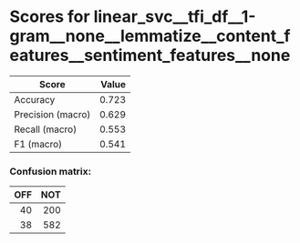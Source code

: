 # Scores for linear_svc__tfi_df__1-gram__none__lemmatize__content_features__sentiment_features__none
|      Score      |Value|
|-----------------|----:|
|Accuracy         |0.723|
|Precision (macro)|0.629|
|Recall (macro)   |0.553|
|F1 (macro)       |0.541|

### Confusion matrix:
|OFF|NOT|
|--:|--:|
| 40|200|
| 38|582|
